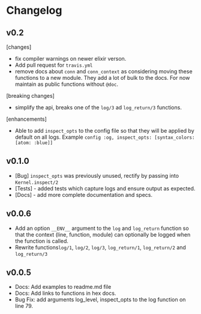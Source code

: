# Changelog

## v0.2

[changes]
- fix compiler warnings on newer elixir verson.
- Add pull request for `travis.yml`
- remove docs about `conn` and `conn_context` as considering moving these functions to a new module. They
add a lot of bulk to the docs. For now maintain as public functions without `@doc`.


[breaking changes]
- simplify the api, breaks one of the `log/3` ad `log_return/3` functions.

[enhancements]
- Able to add `inspect_opts` to the config file so that they will be applied by default on
all logs. Example `config :og, inspect_opts: [syntax_colors: [atom: :blue]]`

## v0.1.0

- [Bug] `inspect_opts` was previously unused, rectify by passing into `Kernel.inspect/2`
- [Tests] - added tests which capture logs and ensure output as expected.
- [Docs] - add more complete documentation and specs.


## v0.0.6

- Add an option `__ENV__` argument to the `log` and `log_return` function so that
  the context (line, function, module) can optionally be logged when the function is called.
- Rewrite functions`log/1`, `log/2`, `log/3`, `log_return/1`, `log_return/2` and `log_return/3`


## v0.0.5

- Docs: Add examples to readme.md file
- Docs: Add links to functions in hex docs.
- Bug Fix: add arguments log_level, inspect_opts to the log function on line 79.
